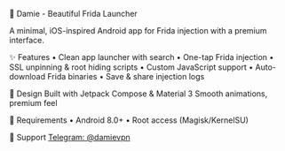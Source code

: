 🚀 Damie - Beautiful Frida Launcher

A minimal, iOS-inspired Android app for Frida injection with a premium interface.

✨ Features • Clean app launcher with search • One-tap Frida injection • SSL unpinning & root hiding scripts • Custom JavaScript support • Auto-download Frida binaries • Save & share injection logs

🎨 Design Built with Jetpack Compose & Material 3 Smooth animations, premium feel

📱 Requirements • Android 8.0+ • Root access (Magisk/KernelSU)

💬 Support [Telegram: @damievpn](https://t.me/damievpn)
